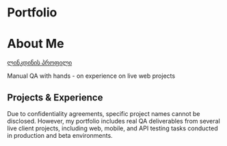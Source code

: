 # Portfolio
# About Me
[ლინკდინის პროფილი](https://www.linkedin.com/in/monika-tsekvava-a10452209/)

Manual QA with hands - on experience on live web projects

## Projects & Experience
Due to confidentiality agreements, specific project names cannot be disclosed.
However, my portfolio includes real QA deliverables from several live client
projects,
including web, mobile, and API testing tasks conducted in production and beta
environments.
